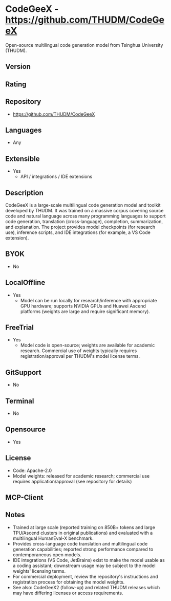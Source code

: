 # CodeGeeX - https://github.com/THUDM/CodeGeeX
Open-source multilingual code generation model from Tsinghua University (THUDM).
## Version

## Rating

## Repository
- https://github.com/THUDM/CodeGeeX
## Languages
- Any
## Extensible
- Yes 
  - API / integrations / IDE extensions
## Description
CodeGeeX is a large-scale multilingual code generation model and toolkit developed by THUDM. It was trained on a massive corpus covering source code and natural language across many programming languages to support code generation, translation (cross‑language), completion, summarization, and explanation. The project provides model checkpoints (for research use), inference scripts, and IDE integrations (for example, a VS Code extension).
## BYOK
- No
## LocalOffline
- Yes
  - Model can be run locally for research/inference with appropriate GPU hardware; supports NVIDIA GPUs and Huawei Ascend platforms (weights are large and require significant memory).
## FreeTrial
- Yes
  - Model code is open-source; weights are available for academic research. Commercial use of weights typically requires registration/approval per THUDM's model license terms.
## GitSupport
- No
## Terminal
- No
## Opensource
- Yes
## License
- Code: Apache-2.0
- Model weights: released for academic research; commercial use requires application/approval (see repository for details)
## MCP-Client

## Notes
- Trained at large scale (reported training on 850B+ tokens and large TPU/Ascend clusters in original publications) and evaluated with a multilingual HumanEval-X benchmark.
- Provides cross-language code translation and multilingual code generation capabilities; reported strong performance compared to contemporaneous open models.
- IDE integrations (VS Code, JetBrains) exist to make the model usable as a coding assistant; downstream usage may be subject to the model weights' licensing terms.
- For commercial deployment, review the repository's instructions and registration process for obtaining the model weights.
- See also: CodeGeeX2 (follow-up) and related THUDM releases which may have differing licenses or access requirements.
